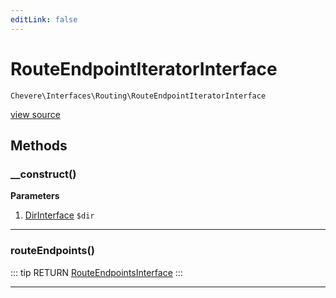 ```yaml
---
editLink: false
---
```


# RouteEndpointIteratorInterface

`Chevere\Interfaces\Routing\RouteEndpointIteratorInterface`

[view source](https://github.com/chevere/chevere/blob/master/interfaces/Routing/RouteEndpointIteratorInterface.php)

## Methods

### __construct()

**Parameters**

1. [DirInterface](../Filesystem/DirInterface.md) `$dir`

---

### routeEndpoints()

::: tip RETURN
[RouteEndpointsInterface](../Route/RouteEndpointsInterface.md)
:::

---


